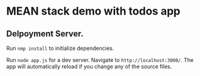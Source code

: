 # MEAN stack demo with todos app
## Delpoyment Server.
Run `nmp install` to initialize dependencies.

Run `node app.js` for a dev server. Navigate to `http://localhost:3000/`. The app will automatically reload if you change any of the source files.

